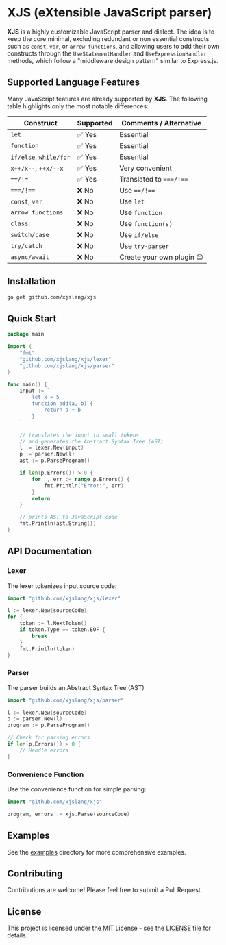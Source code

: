 # XJS (eXtensible JavaScript parser)

**XJS** is a highly customizable JavaScript parser and dialect. The idea is to keep the core minimal, excluding redundant or non essential constructs such as `const`, `var`, or `arrow functions`, and allowing users to add their own constructs through the `UseStatementHandler` and `UseExpressionHandler` methods, which follow a "middleware design pattern" similar to Express.js.

## Supported Language Features

Many JavaScript features are already supported by **XJS**. The following table highlights only the most notable differences:

| Construct                | Supported | Comments / Alternative            |
|--------------------------|-----------|-----------------------------------|
| `let`                    | ✅ Yes    | Essential                         |
| `function`               | ✅ Yes    | Essential                         |
| `if/else`, `while/for`   | ✅ Yes    | Essential                         |
| `x++/x--`, `++x/--x`     | ✅ Yes    | Very convenient                   |
| `==/!=`                  | ✅ Yes    | Translated to `===/!==`           |
| `===/!==`                | ❌ No     | Use `==/!==`                      |
| `const`, `var`           | ❌ No     | Use `let`                         |
| `arrow functions`        | ❌ No     | Use `function`                    |
| `class`                  | ❌ No     | Use `function(s)`                 |
| `switch/case`            | ❌ No     | Use `if/else`                     |
| `try/catch`              | ❌ No     | Use [`try-parser`](https://github.com/xjslang/try-parser) |
| `async/await`            | ❌ No     | Create your own plugin 😊         |

## Installation

```bash
go get github.com/xjslang/xjs
```

## Quick Start

```go
package main

import (
    "fmt"
    "github.com/xjslang/xjs/lexer"
    "github.com/xjslang/xjs/parser"
)

func main() {
    input := `
        let x = 5
        function add(a, b) {
            return a + b
        }
    `

    // translates the input to small tokens
    // and generates the Abstract Syntax Tree (AST)
    l := lexer.New(input)
    p := parser.New(l)
    ast := p.ParseProgram()

    if len(p.Errors()) > 0 {
        for _, err := range p.Errors() {
            fmt.Println("Error:", err)
        }
        return
    }

    // prints AST to JavaScript code
    fmt.Println(ast.String())
}
```

## API Documentation

### Lexer

The lexer tokenizes input source code:

```go
import "github.com/xjslang/xjs/lexer"

l := lexer.New(sourceCode)
for {
    token := l.NextToken()
    if token.Type == token.EOF {
        break
    }
    fmt.Println(token)
}
```

### Parser

The parser builds an Abstract Syntax Tree (AST):

```go
import "github.com/xjslang/xjs/parser"

l := lexer.New(sourceCode)
p := parser.New(l)
program := p.ParseProgram()

// Check for parsing errors
if len(p.Errors()) > 0 {
    // Handle errors
}
```

### Convenience Function

Use the convenience function for simple parsing:

```go
import "github.com/xjslang/xjs"

program, errors := xjs.Parse(sourceCode)
```

## Examples

See the [examples](examples/) directory for more comprehensive examples.

## Contributing

Contributions are welcome! Please feel free to submit a Pull Request.

## License

This project is licensed under the MIT License - see the [LICENSE](LICENSE) file for details.
